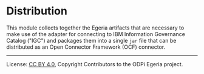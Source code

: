 <!-- SPDX-License-Identifier: CC-BY-4.0 -->
<!-- Copyright Contributors to the ODPi Egeria project. -->
  
# Distribution

This module collects together the Egeria artifacts that are necessary to make
use of the adapter for connecting to IBM Information Governance Catalog ("IGC")
and packages them into a single `jar` file that can be distributed as an
Open Connector Framework (OCF) connector.

----
License: [CC BY 4.0](https://creativecommons.org/licenses/by/4.0/),
Copyright Contributors to the ODPi Egeria project.
